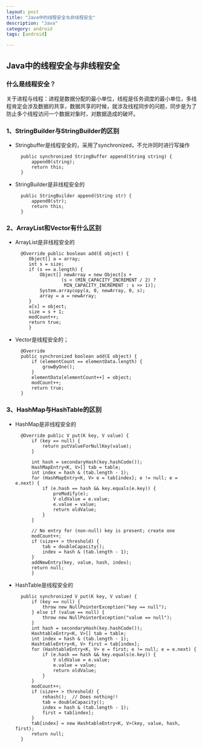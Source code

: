 ```yaml
---
layout: post
title: "Java中的线程安全与非线程安全"
description: "Java"
category: android
tags: [android]

---
```


## Java中的线程安全与非线程安全

### 什么是线程安全？  

关于进程与线程：进程是数据分配的最小单位，线程是任务调度的最小单位，多线程肯定会涉及数据的共享，数据共享的时候，就涉及线程同步的问题，同步是为了防止多个线程访问一个数据对象时，对数据造成的破坏。
    
### 1、StringBuilder与StringBuilder的区别

* Stringbuffer是线程安全的，采用了synchronized，不允许同时进行写操作


		public synchronized StringBuffer append(String string) {
			append0(string);
			return this;
		}
    
* StringBuilder是非线程安全的

    	public StringBuilder append(String str) {
    		append0(str);
    		return this;
    	}


### 2、ArrayList和Vector有什么区别
* ArrayList是非线程安全的
 	
		@Override public boolean add(E object) {
	       Object[] a = array;
	       int s = size;
	       if (s == a.length) {
	           Object[] newArray = new Object[s +
	                   (s < (MIN_CAPACITY_INCREMENT / 2) ?
	                    MIN_CAPACITY_INCREMENT : s >> 1)];
	           System.arraycopy(a, 0, newArray, 0, s);
	           array = a = newArray;
	       }
	       a[s] = object;
	       size = s + 1;
	       modCount++;
	       return true;
	       }

* Vector是线程安全的；

	    @Override
	    public synchronized boolean add(E object) {
	        if (elementCount == elementData.length) {
	            growByOne();
	        }
	        elementData[elementCount++] = object;
	        modCount++;
	        return true;
	    }

### 3、HashMap与HashTable的区别

* HashMap是非线程安全的

	    @Override public V put(K key, V value) {
	        if (key == null) {
	            return putValueForNullKey(value);
	        }

	        int hash = secondaryHash(key.hashCode());
	        HashMapEntry<K, V>[] tab = table;
	        int index = hash & (tab.length - 1);
	        for (HashMapEntry<K, V> e = tab[index]; e != null; e = e.next) {
	            if (e.hash == hash && key.equals(e.key)) {
	                preModify(e);
	                V oldValue = e.value;
	                e.value = value;
	                return oldValue;
	            }
	        }
	
	        // No entry for (non-null) key is present; create one
	        modCount++;
	        if (size++ > threshold) {
	            tab = doubleCapacity();
	            index = hash & (tab.length - 1);
	        }
	        addNewEntry(key, value, hash, index);
	        return null;
		    }
* HashTable是线程安全的

		public synchronized V put(K key, V value) {
	        if (key == null) {
	            throw new NullPointerException("key == null");
	        } else if (value == null) {
	            throw new NullPointerException("value == null");
	        }
	        int hash = secondaryHash(key.hashCode());
	        HashtableEntry<K, V>[] tab = table;
	        int index = hash & (tab.length - 1);
	        HashtableEntry<K, V> first = tab[index];
	        for (HashtableEntry<K, V> e = first; e != null; e = e.next) {
	            if (e.hash == hash && key.equals(e.key)) {
	                V oldValue = e.value;
	                e.value = value;
	                return oldValue;
	            }
	        }
	        modCount++;
	        if (size++ > threshold) {
	            rehash();  // Does nothing!!
	            tab = doubleCapacity();
	            index = hash & (tab.length - 1);
	            first = tab[index];
	        }
	        tab[index] = new HashtableEntry<K, V>(key, value, hash, first);
	        return null;
	    }